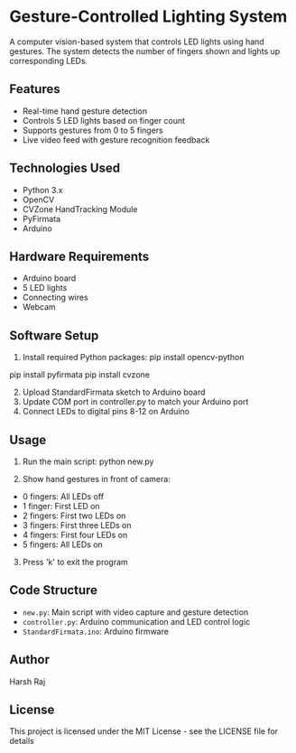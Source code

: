 # Gesture-Controlled Lighting System

A computer vision-based system that controls LED lights using hand gestures. The system detects the number of fingers shown and lights up corresponding LEDs.

## Features

- Real-time hand gesture detection
- Controls 5 LED lights based on finger count
- Supports gestures from 0 to 5 fingers
- Live video feed with gesture recognition feedback

## Technologies Used

- Python 3.x
- OpenCV
- CVZone HandTracking Module
- PyFirmata
- Arduino

## Hardware Requirements

- Arduino board
- 5 LED lights
- Connecting wires
- Webcam

## Software Setup

1. Install required Python packages:
pip install opencv-python

pip install pyfirmata
pip install cvzone


2. Upload StandardFirmata sketch to Arduino board
3. Update COM port in controller.py to match your Arduino port
4. Connect LEDs to digital pins 8-12 on Arduino

## Usage

1. Run the main script:
python new.py


2. Show hand gestures in front of camera:
- 0 fingers: All LEDs off
- 1 finger: First LED on
- 2 fingers: First two LEDs on
- 3 fingers: First three LEDs on
- 4 fingers: First four LEDs on
- 5 fingers: All LEDs on

3. Press 'k' to exit the program

## Code Structure

- `new.py`: Main script with video capture and gesture detection
- `controller.py`: Arduino communication and LED control logic
- `StandardFirmata.ino`: Arduino firmware

## Author

Harsh Raj

## License

This project is licensed under the MIT License - see the LICENSE file for details
